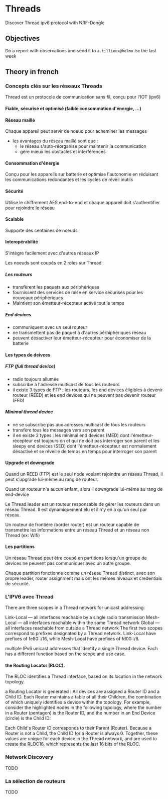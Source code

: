 # Threads
Discover Thread ipv6 protocol with NRF-Dongle

## Objectives 

Do a report with observations and send it to `a.tillieux@helmo.be` the last week

## Theory in french

### Concepts clés sur les réseaux Threads

Thread est un protocole de communication sans fil, conçu pour l'IOT (ipv6)

#### Fiable, sécurisé et optimisé (faible consommation d'énergie, ...)
  
#### Réseau maillé

Chaque appareil peut servir de noeud pour acheminer les messages
* les avantages du réseau maillé sont que :
  - le réseau s'auto-réorganise pour maintenir la communication
  - gère mieux les obstacles et interférences
 
#### Consommation d'énergie 

Conçu pour les appareils sur batterie et optimise l'autonomie en réduisant les communications redondantes et les cycles de réveil inutils

#### Sécurité

Utilise le chiffrement AES end-to-end et chaque appareil doit s'authentifier pour rejoindre le réseau

#### Scalable 

Supporte des centaines de noeuds 

#### Interopérabilité

S'intègre facilement avec d'autres réseaux IP

Les noeuds sont coupés en 2 roles sur Thread:

##### Les routeurs 

* transfèrent les paquets aux périphériques
* fournissent des services de mise en service sécurisés pour les nouveaux périphériques
* Maintient son émetteur-récepteur activé tout le temps

##### End devices

* communiquent avec un seul routeur
* ne transmettent pas de paquet à d'autres pérhiphériques réseau
* peuvent désactiver leur émetteur-récepteur pour économiser de la batterie

#### Les types de deivces

##### FTP (full thread device)

* radio toujours allumée
* subscribe à l'adresse multicast de tous les routeurs
* il existe 3 types de FTP : les routeurs, les end devices éligibles à devenir routeur (REED) et les end devices qui ne peuvent pas devenir routeur (FED)

##### Minimal thread device

* ne se subscribe pas aux adresses multicast de tous les routeurs
* transfère tous les messages vers son parent
* il en existe 2 types : les minimal end devices (MED) dont l'émetteur-récepteur est toujours on et qui ne doit pas interroger son parent et les sleepy end devices (SED) dont l'émetteur-récepteur est normalement désactivé et se réveille de temps en temps pour interroger son parent

#### Upgrade et downgrade

Quand un REED (FTP) est le seul node voulant rejoindre un réseau Thread, il peut s'upgrade lui-même au rang de routeur.

Quand un routeur n'a aucun enfant, alors il downgrade lui-même au rang de end-device

Le Thread leader est un routeur responsable de gérer les routeurs dans un réseau Thread. Il est dynamiquement élu et il n'y en a qu'un seul par réseau.

Un routeur de frontière (border router) est un routeur capable de transmettre les informations entre un réseau Thread et un réseau non Thread (ex: Wifi)

#### Les partitions

Un réseau Thread peut être coupé en partitions lorsqu'un groupe de devices ne peuvent pas communiquer avec un autre groupe.

Chaque partition fonctionne comme un réseau Thread distinct, avec son propre leader, router assignment mais ont les mêmes niveaux et credentials de sécurité.


### L'IPV6 avec Thread

There are three scopes in a Thread network for unicast addressing:

Link-Local — all interfaces reachable by a single radio transmission
Mesh-Local — all interfaces reachable within the same Thread network
Global — all interfaces reachable from outside a Thread network
The first two scopes correspond to prefixes designated by a Thread network. Link-Local have prefixes of fe80::/16, while Mesh-Local have prefixes of fd00::/8.

multiple IPv6 unicast addresses that identify a single Thread device. Each has a different function based on the scope and use case.

#### the Routing Locator (RLOC).

The RLOC identifies a Thread interface, based on its location in the network topology.

a Routing Locator is generated : All devices are assigned a Router ID and a Child ID. Each Router maintains a table of all their Children, the combination of which uniquely identifies a device within the topology. For example, consider the highlighted nodes in the following topology, where the number in a Router (pentagon) is the Router ID, and the number in an End Device (circle) is the Child ID:

Each Child's Router ID corresponds to their Parent (Router). Because a Router is not a Child, the Child ID for a Router is always 0. Together, these values are unique for each device in the Thread network, and are used to create the RLOC16, which represents the last 16 bits of the RLOC.

### Network Discovery

TODO

### La sélection de routeurs

TODO
